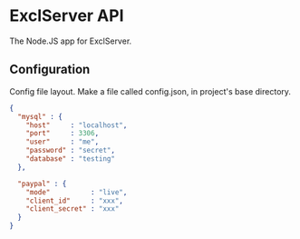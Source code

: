 # ExclServer API
The Node.JS app for ExclServer.

Configuration
-----

Config file layout.
Make a file called config.json, in project's base directory.


```json
{
  "mysql" : {
    "host"     : "localhost",
    "port"     : 3306,
    "user"     : "me",
    "password" : "secret",
    "database" : "testing"
  },

  "paypal" : {
    "mode"          : "live",
    "client_id"     : "xxx",
    "client_secret" : "xxx"
  }  
}
```
